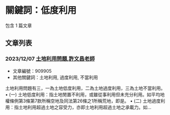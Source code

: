 # 關鍵詞：低度利用

包含 1 篇文章

## 文章列表

### 2023/12/07 [土地利用問題,許文昌老師](../../articles/909905_%E5%9C%9F%E5%9C%B0%E5%88%A9%E7%94%A8%E5%95%8F%E9%A1%8C%2C%E8%A8%B1%E6%96%87%E6%98%8C%E8%80%81%E5%B8%AB.md)
- 文章編號：909905
- 其他關鍵詞：土地利用, 過度利用, 不當利用

土地利用問題有三，一為土地低度利用，二為土地過度利用，三為土地不當利用。 • (一) 土地低度利用：指土地閒置不利用，或雖從事利用但未充分利用。如平均地權條例第3條第7款所稱空地及同法第26條之1所稱荒地，即是。 • (二) 土地過度利用：指土地利用超過土地之容受力，亦即土地利用超過土地之承載力。如...
